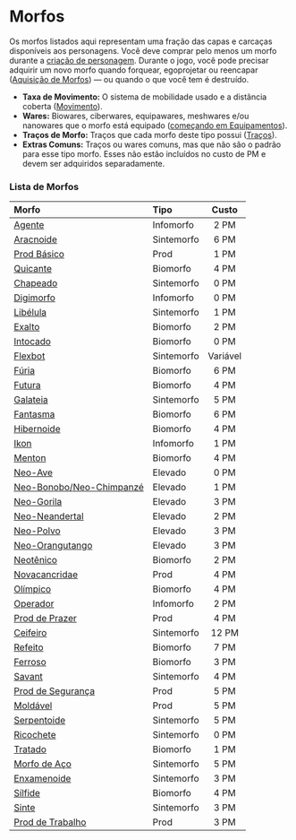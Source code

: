 # Morfos

Os morfos listados aqui representam uma fração das capas e carcaças disponíveis aos personagens. Você deve comprar pelo menos um morfo durante a [criação de personagem](01-character-stats.md). Durante o jogo, você pode precisar adquirir um novo morfo quando forquear, egoprojetar ou reencapar ([Aquisição de Morfos](../15/03-acquiring-morphs.md)) — ou quando o que você tem é destruído.

<!-- CLEANED div class="stat-list" -->

- **Taxa de Movimento:** O sistema de mobilidade usado e a distância coberta ([Movimento](../12/24-movement.md)).
- **Wares:** Biowares, ciberwares, equipawares, meshwares e/ou nanowares que o morfo está equipado ([começando em Equipamentos](../16/05-common-tech-and-ware.md)).
- **Traços de Morfo:** Traços que cada morfo deste tipo possui ([Traços](28-traits.md)).
- **Extras Comuns:** Traços ou wares comuns, mas que não são o padrão para esse tipo morfo. Esses não estão incluídos no custo de PM e devem ser adquiridos separadamente.

<!-- CLEANED /div -->

<!-- CLEANED blockquote class="framed-table" -->

### Lista de Morfos

<!--sorted-->
| Morfo                                                                                                     | Tipo       |   Custo    |
|:--------------------------------------------------------------------------------------------------------- |:---------- |:----------:|
| [Agente](26-infomorphs.md#agent)                                                                          | Infomorfo  | 2&nbsp;PM  |
| [Aracnoide](25-synthmorphs.md#arachnoid)                                                                  | Sintemorfo | 6&nbsp;PM  |
| [Prod Básico](23-pod-biomorphs.md#basic-pod)                                                              | Prod       | 1&nbsp;PM  |
| [Quicante](22-common-biomorphs.md#bouncer)                                                                | Biomorfo   | 4&nbsp;PM  |
| [Chapeado](25-synthmorphs.md#case)                                                                        | Sintemorfo | 0&nbsp;PM  |
| [Digimorfo](26-infomorphs.md#digimorph)                                                                   | Infomorfo  | 0&nbsp;PM  |
| [Libélula](25-synthmorphs.md#dragonfly)                                                                   | Sintemorfo | 1&nbsp;PM  |
| [Exalto](22-common-biomorphs.md#exalt)                                                                    | Biomorfo   | 2&nbsp;PM  |
| [Intocado](22-common-biomorphs.md#flat)                                                                   | Biomorfo   | 0&nbsp;PM  |
| [Flexbot](25-synthmorphs.md#flexbot)                                                                      | Sintemorfo |  Variável  |
| [Fúria](22-common-biomorphs.md#fury)                                                                      | Biomorfo   | 6&nbsp;PM  |
| [Futura](22-common-biomorphs.md#futura)                                                                   | Biomorfo   | 4&nbsp;PM  |
| [Galateia](25-synthmorphs.md#galatea)                                                                     | Sintemorfo | 5&nbsp;PM  |
| [Fantasma](22-common-biomorphs.md#ghost)                                                                  | Biomorfo   | 6&nbsp;PM  |
| [Hibernoide](22-common-biomorphs.md#hibernoid)                                                            | Biomorfo   | 4&nbsp;PM  |
| [Ikon](26-infomorphs.md#ikon)                                                                             | Infomorfo  | 1&nbsp;PM  |
| [Menton](22-common-biomorphs.md#menton)                                                                   | Biomorfo   | 4&nbsp;PM  |
| [Neo-Ave](24-uplift-biomorphs.md#neo-avian)                                                               | Elevado    | 0&nbsp;PM  |
| [Neo-Bonobo/<!-- CLEANED wbr -->Neo-Chimpanzé](24-uplift-biomorphs.md#neo-bonoboneo-chimpanzee) | Elevado    | 1&nbsp;PM  |
| [Neo-Gorila](24-uplift-biomorphs.md#neo-gorilla)                                                          | Elevado    | 3&nbsp;PM  |
| [Neo-Neandertal](24-uplift-biomorphs.md#neo-neanderthal)                                                  | Elevado    | 2&nbsp;PM  |
| [Neo-Polvo](24-uplift-biomorphs.md#neo-octopus)                                                           | Elevado    | 3&nbsp;PM  |
| [Neo-Orangutango](24-uplift-biomorphs.md#neo-orangutan)                                                   | Elevado    | 3&nbsp;PM  |
| [Neotênico](22-common-biomorphs.md#neotenic)                                                              | Biomorfo   | 2&nbsp;PM  |
| [Novacancridae](23-pod-biomorphs.md#novacrab)                                                             | Prod       | 4&nbsp;PM  |
| [Olímpico](22-common-biomorphs.md#olympian)                                                               | Biomorfo   | 4&nbsp;PM  |
| [Operador](26-infomorphs.md#operator)                                                                     | Infomorfo  | 2&nbsp;PM  |
| [Prod de Prazer](23-pod-biomorphs.md#pleasure-pod)                                                        | Prod       | 4&nbsp;PM  |
| [Ceifeiro](25-synthmorphs.md#reaper)                                                                      | Sintemorfo | 12&nbsp;PM |
| [Refeito](22-common-biomorphs.md#remade)                                                                  | Biomorfo   | 7&nbsp;PM  |
| [Ferroso](22-common-biomorphs.md#ruster)                                                                  | Biomorfo   | 3&nbsp;PM  |
| [Savant](25-synthmorphs.md#savant)                                                                        | Sintemorfo | 4&nbsp;PM  |
| [Prod de Segurança](23-pod-biomorphs.md#security-pod)                                                     | Prod       | 5&nbsp;PM  |
| [Moldável](23-pod-biomorphs.md#shaper)                                                                    | Prod       | 5&nbsp;PM  |
| [Serpentoide](25-synthmorphs.md#slitheroid)                                                               | Sintemorfo | 5&nbsp;PM  |
| [Ricochete](25-synthmorphs.md#spare)                                                                      | Sintemorfo | 0&nbsp;PM  |
| [Tratado](22-common-biomorphs.md#splicer)                                                                 | Biomorfo   | 1&nbsp;PM  |
| [Morfo de Aço](25-synthmorphs.md#steel-morph)                                                             | Sintemorfo | 5&nbsp;PM  |
| [Enxamenoide](25-synthmorphs.md#swarmanoid)                                                               | Sintemorfo | 3&nbsp;PM  |
| [Sílfide](22-common-biomorphs.md#sylph)                                                                   | Biomorfo   | 4&nbsp;PM  |
| [Sinte](25-synthmorphs.md#synth)                                                                          | Sintemorfo | 3&nbsp;PM  |
| [Prod de Trabalho](23-pod-biomorphs.md#worker-pod)                                                        | Prod       | 3&nbsp;PM  |

<!--end-sort-->

<!-- CLEANED /blockquote -->
